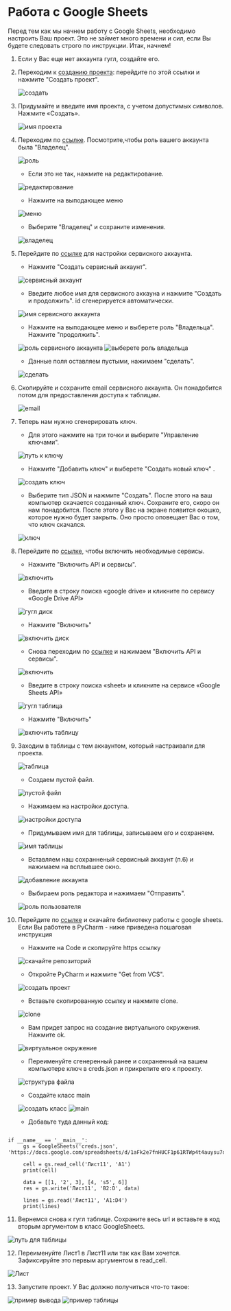 # Работа с Google Sheets


Перед тем как мы начнем работу с Google Sheets, необходимо настроить Ваш проект. Это не займет много времени и сил, если Вы будете следовать строго по инструкции. Итак, начнем!
1. Если у Вас еще нет аккаунта гугл, создайте его.
2. Переходим к [созданию проекта](https://console.cloud.google.com/cloud-resource-manager): перейдите по этой ссылки и нажмите "Создать проект".
   
   ![создать](./Create.png)
   
3. Придумайте и введите имя проекта, с учетом допустимых символов. Нажмите «Создать».
   
   ![имя проекта](name.png)
   
4. Переходим по [ссылке](https://console.cloud.google.com/iam-admin/iam). Посмотрите,чтобы роль вашего аккаунта была "Владелец".
   
   ![роль](role.png)
   
   * Если это не так, нажмите на редактирование.
   
   ![редактирование](change_role.png)
   
   * Нажмите на выподающее меню
   
   ![меню](edit.png)
   
   * Выберите "Владелец" и сохраните изменения.
   
   ![владелец](owner.png)
   
5. Перейдите по [ссылке](https://console.cloud.google.com/iam-admin/serviceaccounts) для настройки сервисного аккаунта. 
   
   * Нажмите "Создать сервисный аккаунт".
   
   ![сервисный аккаунт](create_service_acc.png)
   
   * Введите любое имя для сервисного аккауна и нажмите "Создать и продолжить". id сгенерируется автоматически.
   
   ![имя сервисного аккаунта](name_service_acc.png)
   
   * Нажмите на выподающее меню и выберете роль "Владельца". Нажмите "продолжить".
   
   ![роль сервисного аккаунта](role_service_acc.png)  ![выберете роль владельца](select_owner.png)
   
   * Данные поля оставляем пустыми, нажимаем "сделать".
   
   ![сделать](done.png)
   
6. Скопируйте и сохраните email сервисного аккаунта. Он понадобится потом для предоставления доступа к таблицам.
   
   ![email](email.png)
   
7. Теперь нам нужно сгенерировать ключ. 
   
   * Для этого нажмите на три точки и выберите "Управление ключами".
   
   ![путь к ключу](path_to_key.png)
     
   * Нажмите "Добавить ключ" и выберете "Создать новый ключ" .
   
   ![создать ключ](create_new_key.png)
     
   * Выберите тип JSON и нажмите "Создать". После этого на ваш компьютер скачается созданный ключ. Сохраните его, скоро
   он нам понадобится. После этого у Вас на экране появится окошко, которое нужно будет закрыть. Оно просто оповещает 
   Вас о том, что ключ скачался.
   
   ![ключ](new_key.png)
   
8. Перейдите по [ссылке](https://console.cloud.google.com/apis/dashboard),  чтобы включить необходимые сервисы.
   
   * Нажмите "Включить API и сервисы".
   
   ![включить](add_api.png)  
   
   * Введите в строку поиска «google drive» и кликните по сервису «Google Drive API»

   ![гугл диск](google_drive.png)

   *  Нажмите "Включить"
   
   ![включить диск](enable.png)

   * Снова переходим по [ссылке](https://console.cloud.google.com/apis/dashboard) и нажимаем "Включить API и сервисы".

   ![включить](add_api.png)

   * Введите в строку поиска «sheet» и кликните на сервисе «Google Sheets API»

   ![гугл таблица](sheet.png)
   
   *  Нажмите "Включить"

   ![включить таблицу](enable_sheet.png)
   
9. Заходим в таблицы с тем аккаунтом, который настраивали для проекта.

   ![таблица](tabl.png)
      
   * Создаем пустой файл.
   
   ![пустой файл](empty_file.png)

   * Нажимаем на настройки доступа.
   
   ![настройки доступа](settings.png)

   * Придумываем имя для таблицы, записываем его и сохраняем.
   
   ![имя таблицы](data.png)

   * Вставляем наш сохранненый сервисный аккаунт (п.6) и нажимаем на всплывшее окно. 

   ![добавление аккаунта](select_serv_acc.png)
   
   * Выбираем роль редактора и нажимаем "Отправить".
   
   ![роль пользователя](select_editor.png)

10. Перейдите по [ссылке](https://github.com/koshi8bit/lib-py) и скачайте библиотеку работы с google sheets. 
    Если Вы работете в PyCharm - ниже приведена пошаговая инструкция

    * Нажмите на Code и скопируйте https ссылку

    ![скачайте репозиторий](clone.png)

    * Откройте PyCharm и нажмите "Get from VCS".

    ![создать проект](VCS.png)

    * Вставьте скопированную ссылку и нажмите clone.
   
    ![clone](link.png)

    * Вам придет запрос на создание виртуального окружения. Нажмите ok.

    ![виртуальное окружение](virtual_env.png)

    * Переименуйте сгенеренный ранее и сохраненный на вашем компьютере ключ в creds.json и прикрепите его к проекту. 
   
    ![структура файла](file_code.png)

    * Создайте класс main
   
    ![создать класс](create_main.png)   ![main](main.png)

    * Добавьте туда данный код:
   ```from lib.koshi8bit.log.google_sheets.google_sheets import GoogleSheets

   if __name__ == '__main__':
        gs = GoogleSheets('creds.json', 'https://docs.google.com/spreadsheets/d/1aFk2e7fnHUCF1p61RTWp4t4auysu7dLkr_9M7WD3HdY/edit#gid=0')

        cell = gs.read_cell('Лист11', 'A1')
        print(cell)

        data = [[1, '2', 3], [4, 's5', 6]]
        res = gs.write('Лист11', 'B2:D', data)

        lines = gs.read('Лист11', 'A1:D4')
        print(lines)
   ```

11. Вернемся снова к гугл таблице. Сохраните весь url и вставьте в код вторым аргументом в класс GoogleSheets.

   ![путь для таблицы](path.png)

12. Переименуйте Лист1 в Лист11 или так как Вам хочется. Зафиксируйте это первым аргументом в read_cell.

   ![Лист](List.png)

13. Запустите проект. У Вас должно получиться что-то такое:
 
   ![пример вывода](ex_code.png)   ![пример таблицы](ex_table.png)

   





   
   
   

